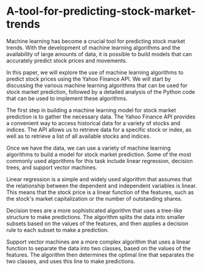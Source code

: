 # A-tool-for-predicting-stock-market-trends
Machine learning has become a crucial tool for predicting stock market trends. With the development of machine learning algorithms and the availability of large amounts of data, it is possible to build models that can accurately predict stock prices and movements.

In this paper, we will explore the use of machine learning algorithms to predict stock prices using the Yahoo Finance API. We will start by discussing the various machine learning algorithms that can be used for stock market prediction, followed by a detailed analysis of the Python code that can be used to implement these algorithms.

The first step in building a machine learning model for stock market prediction is to gather the necessary data. The Yahoo Finance API provides a convenient way to access historical data for a variety of stocks and indices. The API allows us to retrieve data for a specific stock or index, as well as to retrieve a list of all available stocks and indices.

Once we have the data, we can use a variety of machine learning algorithms to build a model for stock market prediction. Some of the most commonly used algorithms for this task include linear regression, decision trees, and support vector machines.

Linear regression is a simple and widely used algorithm that assumes that the relationship between the dependent and independent variables is linear. This means that the stock price is a linear function of the features, such as the stock's market capitalization or the number of outstanding shares.

Decision trees are a more sophisticated algorithm that uses a tree-like structure to make predictions. The algorithm splits the data into smaller subsets based on the values of the features, and then applies a decision rule to each subset to make a prediction.

Support vector machines are a more complex algorithm that uses a linear function to separate the data into two classes, based on the values of the features. The algorithm then determines the optimal line that separates the two classes, and uses this line to make predictions.



